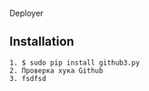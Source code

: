  Deployer

Installation
------------

	1. $ sudo pip install github3.py
	2. Проверка хука Github
	3. fsdfsd
